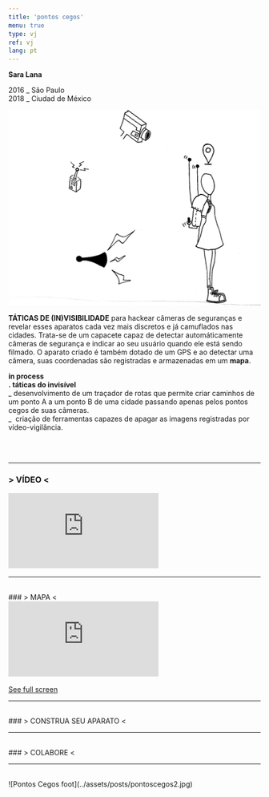 ```yaml
---
title: 'pontos cegos'
menu: true
type: vj
ref: vj
lang: pt
---
```


**Sara Lana** 

2016 _ São Paulo  
2018 _ Ciudad de México

![Pontos Cegos](../assets/posts/pontoscegos.jpg)


**TÁTICAS DE (IN)VISIBILIDADE** para hackear câmeras de seguranças e revelar esses aparatos cada vez mais discretos e já camuflados nas cidades.
Trata-se de um capacete capaz de detectar automáticamente câmeras de segurança e indicar ao seu usuário quando ele está sendo filmado.
O aparato criado é também dotado de um GPS e ao detectar uma câmera, suas coordenadas são registradas e armazenadas em um **mapa**.

**in process**
<br>**. táticas do invisível**
<br>_ desenvolvimento de um traçador de rotas que permite criar caminhos de um ponto A a um ponto B de uma cidade passando apenas pelos pontos cegos de suas câmeras.
<br>_  criação de ferramentas capazes de apagar as imagens registradas por vídeo-vigilância.

<br>
<br>
  
---


### > VÍDEO <

<div class="video-wrapper video-wrapper-16x9">
  <iframe src="https://player.vimeo.com/video/165527282?byline=0&amp;portrait=0" frameborder="0" allowfullscreen="allowfullscreen"></iframe>
</div>

---
<br>
### > MAPA <


  <div class="video-wrapper video-wrapper-16x9">
    <iframe frameBorder="0" src="https://umap.openstreetmap.fr/en/map/pontos-cegos_102015?scaleControl=false&miniMap=false&scrollWheelZoom=false&zoomControl=true&allowEdit=false&moreControl=true&searchControl=null&tilelayersControl=null&embedControl=null&datalayersControl=true&onLoadPanel=undefined&captionBar=false"></iframe><p><a href="https://umap.openstreetmap.fr/en/map/pontos-cegos_102015">See full screen</a></p>
  </div>


---
<br>
### > CONSTRUA SEU APARATO <

---
<br>
### > COLABORE <

---
<br>
![Pontos Cegos foot](../assets/posts/pontoscegos2.jpg)